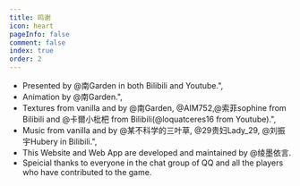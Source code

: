 ```yaml
---
title: 鸣谢
icon: heart
pageInfo: false
comment: false
index: true
order: 2
---
```

- Presented by @南Garden in both Bilibili and Youtube.",
- Animation by @南Garden.",
- Textures from vanilla and by @南Garden, @AIM752,@索菲sophine from Bilibili and @卡爾小枇杷 from Bilibili(@loquatceres16 from Youtube).",
- Music from vanilla and by @某不科学的三叶草, @29贵妇Lady_29, @刘振宇Hubery in Bilibili.",
- This Website and Web App are developed and maintained by @绫墨依言.
- Speicial thanks to everyone in the chat group of QQ and all the players who have contributed to the game.
